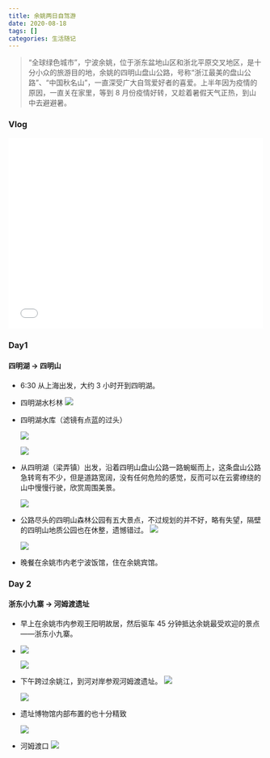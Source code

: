 ```yaml
---
title: 余姚两日自驾游
date: 2020-08-18
tags: []
categories: 生活随记
---
```


> “全球绿色城市”，宁波余姚，位于浙东盆地山区和浙北平原交叉地区，是十分小众的旅游目的地，余姚的四明山盘山公路，号称“浙江最美的盘山公路”、“中国秋名山”，一直深受广大自驾爱好者的喜爱。上半年因为疫情的原因，一直关在家里，等到 8 月份疫情好转，又趁着暑假天气正热，到山中去避避暑。

<!--more-->

### Vlog

<div style="position: relative; width: 100%; height: 0; padding-bottom: 75%;">
    <iframe src="//player.bilibili.com/player.html?bvid=BV1Bp4y1e74t"  scrolling="no" border="0" frameborder="no" framespacing="0" allowfullscreen="true" style="position: absolute; width: 100%; height: 100%; left: 0; top: 0;"></iframe>
</div>

### Day1 
#### 四明湖 -> 四明山
- 6:30 从上海出发，大约 3 小时开到四明湖。

- 四明湖水杉林
  ![](https://cdn.jsdelivr.net/gh/Bezhuang/Imgbed/blogimg/%E4%BD%99%E5%A7%9A1.jpg)

- 四明湖水库（滤镜有点蓝的过头）

  ![](https://cdn.jsdelivr.net/gh/Bezhuang/Imgbed/blogimg/%E4%BD%99%E5%A7%9A2.jpg)

  ![](https://cdn.jsdelivr.net/gh/Bezhuang/Imgbed/blogimg/%E4%BD%99%E5%A7%9A3.jpg)

- 从四明湖（梁弄镇）出发，沿着四明山盘山公路一路蜿蜒而上，这条盘山公路急转弯有不少，但是道路宽阔，没有任何危险的感觉，反而可以在云雾缭绕的山中慢慢行驶，欣赏周围美景。

  ![](https://cdn.jsdelivr.net/gh/Bezhuang/Imgbed/blogimg/%E4%BD%99%E5%A7%9A4.jpg)

- 公路尽头的四明山森林公园有五大景点，不过规划的并不好，略有失望，隔壁的四明山地质公园也在休整，遗憾错过。
  ![](https://cdn.jsdelivr.net/gh/Bezhuang/Imgbed/blogimg/%E4%BD%99%E5%A7%9A5.jpg)

  ![](http://imageproxy.chaoxing.com/0x0,q15,jpeg,sUY7VIBR0KEcQ6dAypaVskBZSY6v-EvdTRiGNKS0V2d0/http://p.ananas.chaoxing.com/star3/origin/c59d53d092d898e196b978ab3e68e27c.png)

- 晚餐在余姚市内老宁波饭馆，住在余姚宾馆。

### Day 2 
#### 浙东小九寨 -> 河姆渡遗址
- 早上在余姚市内参观王阳明故居，然后驱车 45 分钟抵达余姚最受欢迎的景点——浙东小九寨。

- ![](https://cdn.jsdelivr.net/gh/Bezhuang/Imgbed/blogimg/%E4%BD%99%E5%A7%9A6.jpg)

  ![](https://cdn.jsdelivr.net/gh/Bezhuang/Imgbed/blogimg/%E4%BD%99%E5%A7%9A10.jpg)

- 下午跨过余姚江，到河对岸参观河姆渡遗址。
  ![](https://cdn.jsdelivr.net/gh/Bezhuang/Imgbed/blogimg/%E4%BD%99%E5%A7%9A7.jpg)

  ![](https://cdn.jsdelivr.net/gh/Bezhuang/Imgbed/blogimg/%E4%BD%99%E5%A7%9A11.jpg)

- 遗址博物馆内部布置的也十分精致

  ![](https://cdn.jsdelivr.net/gh/Bezhuang/Imgbed/blogimg/%E4%BD%99%E5%A7%9A8.jpg)

- 河姆渡口
![](https://cdn.jsdelivr.net/gh/Bezhuang/Imgbed/blogimg/%E4%BD%99%E5%A7%9A12.jpg)



